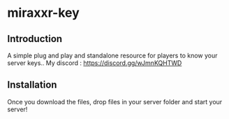 # miraxxr-key

## Introduction

A simple plug and play and standalone resource for players to know your server keys..
My discord : https://discord.gg/wJmnKQHTWD

## Installation

Once you download the files, drop files in your server folder and start your server!
